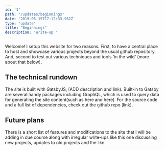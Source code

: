 ```yaml
---
id: '1'
path: "/updates/beginnings"
date: '2019-05-15T17:12:33.962Z'
type: "update"
title: "Beginnings"
description: 'Write-up '
---
```


Welcome! I setup this website for two reasons. First, to have a central place to host and showcase various projects beyond the usual github repository. And, second to test out various techniques and tools 'in the wild' (more about that below).

## The technical rundown
The site is built with GatsbyJS, (ADD description and link). Built-in to Gatsby are several handy packages including GraphQL, which is used to query data for generating the site content(such as here and here). For the source code and a full list of dependencies, check out the github repo (link).

## Future plans
There is a short list of features and modifications to the site that I will be adding in due course along with irregular write-ups like this one discussing new projects, updates to old projects and the like.

